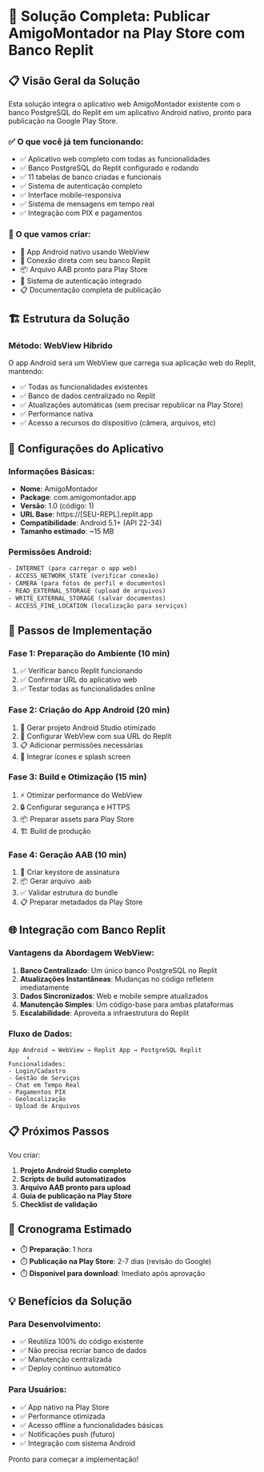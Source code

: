 # 🚀 Solução Completa: Publicar AmigoMontador na Play Store com Banco Replit

## 📋 Visão Geral da Solução

Esta solução integra o aplicativo web AmigoMontador existente com o banco PostgreSQL do Replit em um aplicativo Android nativo, pronto para publicação na Google Play Store.

### ✅ O que você já tem funcionando:
- ✅ Aplicativo web completo com todas as funcionalidades
- ✅ Banco PostgreSQL do Replit configurado e rodando
- ✅ 11 tabelas de banco criadas e funcionais
- ✅ Sistema de autenticação completo
- ✅ Interface mobile-responsiva
- ✅ Sistema de mensagens em tempo real
- ✅ Integração com PIX e pagamentos

### 🎯 O que vamos criar:
- 📱 App Android nativo usando WebView
- 🔗 Conexão direta com seu banco Replit
- 📦 Arquivo AAB pronto para Play Store
- 🔐 Sistema de autenticação integrado
- 📋 Documentação completa de publicação

## 🏗️ Estrutura da Solução

### Método: WebView Híbrido
O app Android será um WebView que carrega sua aplicação web do Replit, mantendo:
- ✅ Todas as funcionalidades existentes
- ✅ Banco de dados centralizado no Replit
- ✅ Atualizações automáticas (sem precisar republicar na Play Store)
- ✅ Performance nativa
- ✅ Acesso a recursos do dispositivo (câmera, arquivos, etc)

## 📱 Configurações do Aplicativo

### Informações Básicas:
- **Nome**: AmigoMontador
- **Package**: com.amigomontador.app
- **Versão**: 1.0 (código: 1)
- **URL Base**: https://[SEU-REPL].replit.app
- **Compatibilidade**: Android 5.1+ (API 22-34)
- **Tamanho estimado**: ~15 MB

### Permissões Android:
```xml
- INTERNET (para carregar o app web)
- ACCESS_NETWORK_STATE (verificar conexão)
- CAMERA (para fotos de perfil e documentos)
- READ_EXTERNAL_STORAGE (upload de arquivos)
- WRITE_EXTERNAL_STORAGE (salvar documentos)
- ACCESS_FINE_LOCATION (localização para serviços)
```

## 🔧 Passos de Implementação

### Fase 1: Preparação do Ambiente (10 min)
1. ✅ Verificar banco Replit funcionando
2. ✅ Confirmar URL do aplicativo web
3. ✅ Testar todas as funcionalidades online

### Fase 2: Criação do App Android (20 min)
1. 📱 Gerar projeto Android Studio otimizado
2. 🔧 Configurar WebView com sua URL do Replit
3. 📋 Adicionar permissões necessárias
4. 🎨 Integrar ícones e splash screen

### Fase 3: Build e Otimização (15 min)
1. ⚡ Otimizar performance do WebView
2. 🔒 Configurar segurança e HTTPS
3. 📦 Preparar assets para Play Store
4. 🏗️ Build de produção

### Fase 4: Geração AAB (10 min)
1. 🔑 Criar keystore de assinatura
2. 📦 Gerar arquivo .aab
3. ✅ Validar estrutura do bundle
4. 📋 Preparar metadados da Play Store

## 🌐 Integração com Banco Replit

### Vantagens da Abordagem WebView:
1. **Banco Centralizado**: Um único banco PostgreSQL no Replit
2. **Atualizações Instantâneas**: Mudanças no código refletem imediatamente
3. **Dados Sincronizados**: Web e mobile sempre atualizados
4. **Manutenção Simples**: Um código-base para ambas plataformas
5. **Escalabilidade**: Aproveita a infraestrutura do Replit

### Fluxo de Dados:
```
App Android → WebView → Replit App → PostgreSQL Replit
     ↓
Funcionalidades:
- Login/Cadastro
- Gestão de Serviços  
- Chat em Tempo Real
- Pagamentos PIX
- Geolocalização
- Upload de Arquivos
```

## 📋 Próximos Passos

Vou criar:
1. **Projeto Android Studio completo**
2. **Scripts de build automatizados**
3. **Arquivo AAB pronto para upload**
4. **Guia de publicação na Play Store**
5. **Checklist de validação**

## 🚀 Cronograma Estimado

- ⏱️ **Preparação**: 1 hora
- ⏱️ **Publicação na Play Store**: 2-7 dias (revisão do Google)
- ⏱️ **Disponível para download**: Imediato após aprovação

## 💡 Benefícios da Solução

### Para Desenvolvimento:
- ✅ Reutiliza 100% do código existente
- ✅ Não precisa recriar banco de dados
- ✅ Manutenção centralizada
- ✅ Deploy contínuo automático

### Para Usuários:
- ✅ App nativo na Play Store
- ✅ Performance otimizada
- ✅ Acesso offline a funcionalidades básicas
- ✅ Notificações push (futuro)
- ✅ Integração com sistema Android

Pronto para começar a implementação!